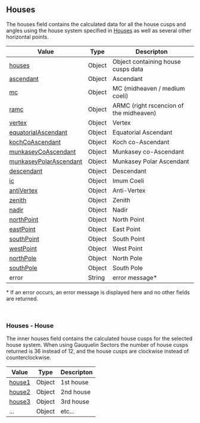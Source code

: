 ## Houses

The houses field contains the calculated data for all the house cusps and angles using the house system specified in [Houses](parameters_houses.md) as well as several other horizontal points.

| Value | Type | Descripton |
|---|---|---|
| [houses](#house) | Object | Object containing house cusps data |
| [ascendant](response_data.md) | Object | Ascendant |
| [mc](response_data.md) | Object | MC (midheaven / medium coeli) |
| [ramc](response_data.md) | Object | ARMC (right rscencion of the midheaven) |
| [vertex](response_data.md) | Object | Vertex |
| [equatorialAscendant](response_data.md) | Object | Equatorial Ascendant |
| [kochCoAscendant](response_data.md) | Object | Koch co-Ascendant |
| [munkaseyCoAscendant](response_data.md) | Object | Munkasey co-Ascendant |
| [munkaseyPolarAscendant](response_data.md) | Object | Munkasey Polar Ascendant |
| [descendant](response_data.md) | Object | Descendant |
| [ic](response_data.md) | Object | Imum Coeli |
| [antiVertex](response_data.md) | Object | Anti-Vertex |
| [zenith](response_data.md) | Object | Zenith |
| [nadir](response_data.md) | Object | Nadir |
| [northPoint](response_data.md) | Object | North Point |
| [eastPoint](response_data.md) | Object | East Point |
| [southPoint](response_data.md) | Object | South Point |
| [westPoint](response_data.md) | Object | West Point |
| [northPole](response_data.md) | Object | North Pole |
| [southPole](response_data.md) | Object | South Pole |
| error | String | error message* |

\* If an error occurs, an error message is displayed here and no other fields are returned.

<br>

### Houses - House

The inner houses field contains the calculated house cusps for the selected house system. When using Gauquelin Sectors the number of house cusps returned is 36 instead of 12, and the house cusps are clockwise instead of counterclockwise.

| Value | Type | Descripton |
|---|---|---|
| [house1](response_data.md) | Object | 1st house |
| [house2](response_data.md) | Object | 2nd house |
| [house3](response_data.md) | Object | 3rd house |
| ... | Object | etc... |

<br>